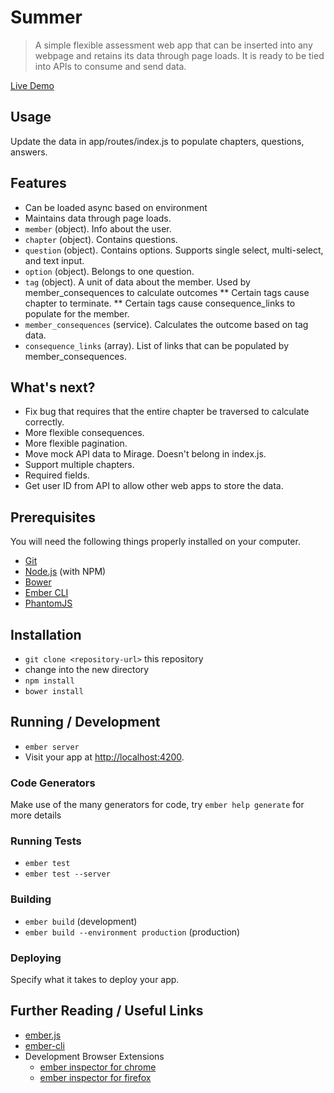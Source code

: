 # Summer

> A simple flexible assessment web app that can be inserted into any webpage and retains its data through page loads. It is ready to be tied into APIs to consume and send data.

[Live Demo](deeply-purpose.surge.sh/#/chapters/102/welcome)

## Usage

Update the data in app/routes/index.js to populate chapters, questions, answers.

## Features

* Can be loaded async based on environment
* Maintains data through page loads.
* `member` (object). Info about the user.
* `chapter` (object). Contains questions.
* `question` (object). Contains options. Supports single select, multi-select, and text input.
* `option` (object). Belongs to one question.
* `tag` (object). A unit of data about the member. Used by member_consequences to calculate outcomes
** Certain tags cause chapter to terminate.
** Certain tags cause consequence_links to populate for the member.
* `member_consequences` (service). Calculates the outcome based on tag data.
* `consequence_links` (array). List of links that can be populated by member_consequences.

## What's next?

* Fix bug that requires that the entire chapter be traversed to calculate correctly.
* More flexible consequences.
* More flexible pagination.
* Move mock API data to Mirage. Doesn't belong in index.js.
* Support multiple chapters.
* Required fields.
* Get user ID from API to allow other web apps to store the data.

## Prerequisites

You will need the following things properly installed on your computer.

* [Git](http://git-scm.com/)
* [Node.js](http://nodejs.org/) (with NPM)
* [Bower](http://bower.io/)
* [Ember CLI](http://ember-cli.com/)
* [PhantomJS](http://phantomjs.org/)

## Installation

* `git clone <repository-url>` this repository
* change into the new directory
* `npm install`
* `bower install`

## Running / Development

* `ember server`
* Visit your app at [http://localhost:4200](http://localhost:4200).

### Code Generators

Make use of the many generators for code, try `ember help generate` for more details

### Running Tests

* `ember test`
* `ember test --server`

### Building

* `ember build` (development)
* `ember build --environment production` (production)

### Deploying

Specify what it takes to deploy your app.

## Further Reading / Useful Links

* [ember.js](http://emberjs.com/)
* [ember-cli](http://ember-cli.com/)
* Development Browser Extensions
  * [ember inspector for chrome](https://chrome.google.com/webstore/detail/ember-inspector/bmdblncegkenkacieihfhpjfppoconhi)
  * [ember inspector for firefox](https://addons.mozilla.org/en-US/firefox/addon/ember-inspector/)

